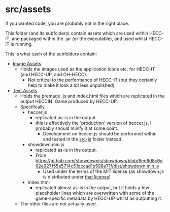 # src/assets

If you wanted code, you are probably not in the right place.

This folder (and its subfolders) contain assets which are used within HECC-IT, and packaged within the .jar (or the executable),
and used whilst HECC-IT is running.

This is what each of the subfolders contain:

* [Image Assets](./imageAssets/)
    * Holds the images used as the application icons etc. for HECC-IT (and HECC-UP, and OH-HECC).
        * Not critical to the performance of HECC-IT (but they certainly help to make it look a lot less unpolished)
* [Text Assets](./textAssets/)
    * Holds the premade .js and index.html files which are replicated in the output HECCIN' Game produced by HECC-UP.
    * Specifically
        * heccer.js
            * replicated as-is in the output.
            * this is effectively the 'production' version of heccer.js. I probably should minify it at some point.
                * Development on heccer.js should be performed within and tested in the [src-js](../../src-js) folder instead.
        * showdown.min.js
            * replicated as-is in the output.
            * From https://github.com/showdownjs/showdown/blob/6ee6d8c9d92e927f55a5714c51dccad1b598e71f/dist/showdown.min.js
                * Used under the terms of the MIT license (as showdown.js is distributed under
                [that license](https://github.com/showdownjs/showdown/blob/6ee6d8c9d92e927f55a5714c51dccad1b598e71f/LICENSE))
        * index.html
            * replicated almost as-is in the output, but it holds a few placeholder lines which are overwritten with some of the game-specific
            metadata by HECC-UP whilst as outputting it.
    * The other files are not actually used.
